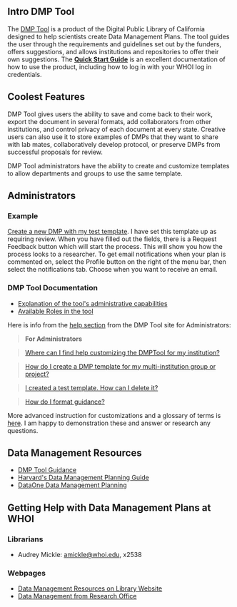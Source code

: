 ## Intro DMP Tool

The [DMP Tool](https://dmptool.org/) is a product of the Digital Public Library of California designed to help scientists create Data Management Plans. The tool guides the user through the requirements and guidelines set out by the funders, offers suggestions, and allows institutions and repositories to offer their own suggestions. 
The **[Quick Start Guide](https://dmptool.org/quickstartguide/)** is an excellent documentation of how to use the product, including how to log in with your WHOI log in credentials. 

## Coolest Features

DMP Tool gives users the ability to save and come back to their work, export the document in several formats, add collaborators from other institutions, and control privacy of each document at every state. Creative users can also use it to store examples of DMPs that they want to share with lab mates, collaboratively develop protocol, or preserve DMPs from successful proposals for review.

DMP Tool administrators have the ability to create and customize templates to allow departments and groups to use the same template. 

## Administrators 

### Example

[Create a new DMP with my test template](https://dmptool.org/plans/new?utf8=%E2%9C%93&requirements_template_id=268&commit=Next+%3E%3E).
I have set this template up as requiring review. When you have filled out the fields, there is a Request Feedback button which will start the process. This will show you how the process looks to a researcher. To get email notifications when your plan is commented on, select the Profile button on the right of the menu bar, then select the notifications tab. Choose when you want to receive an email.

### DMP Tool Documentation

- [Explanation of the tool's administrative capabilities](https://github.com/CDLUC3/dmptool/wiki/Institution-Profile-Customization)
- [Available Roles in the tool](https://github.com/CDLUC3/dmptool/wiki/Administrator-Roles)

Here is info from the [help section](https://github.com/CDLUC3/dmptool/wiki/FAQ) from the DMP Tool site for Administrators:

>**For Administrators**

>[Where can I find help customizing the DMPTool for my institution?](https://github.com/CDLUC3/dmptool/wiki/FAQ#q-where-can-i-find-help-customizing-the-dmptool-for-my-institution)

>[How do I create a DMP template for my multi-institution group or project?](https://github.com/CDLUC3/dmptool/wiki/FAQ#q-how-do-i-create-a-dmp-template-for-my-multi-institution-group-or-project)

>[I created a test template. How can I delete it?](https://github.com/CDLUC3/dmptool/wiki/FAQ#q-i-created-a-test-template-how-can-i-delete-it)

>[How do I format guidance?](https://github.com/CDLUC3/dmptool/wiki/FAQ#q-how-do-i-format-guidance)

More advanced instruction for customizations and a glossary of terms is [here](https://github.com/CDLUC3/dmptool/wiki/Help-for-Administrators). I am happy to demonstration these and answer or research any questions. 

## Data Management Resources

- [DMP Tool Guidance](https://dmptool.org/dm_guidance) 
- [Harvard's Data Management Planning Guide](http://guides.library.harvard.edu/dmp)
- [DataOne Data Management Planning](https://www.dataone.org/data-management-planning)

## Getting Help with Data Management Plans at WHOI

### Librarians
- Audrey Mickle: amickle@whoi.edu, x2538

### Webpages
- [Data Management Resources on Library Website](http://mblwhoilibrary.org/services/data-management-resources)
- [Data Management from Research Office](http://www.whoi.edu/DoR/page.do?pid=44235)
